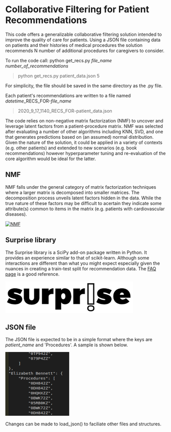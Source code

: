 # Collaborative Filtering for Patient Recommendations

This code offers a generalizable collaborative filtering solution intended to improve the quality of care for patients. Using a JSON file containing data on patients and their histories of medical procedures the solution recommends N number of additional procedures for caregivers to consider.

To run the code call: python get_recs.py *file_name* *number_of_recommendations*
> python get_recs.py patient_data.json 5

For simplicity, the file should be saved in the same directory as the .py file.

Each patient's recommendations are written to a file named *datetime*_RECS_FOR-*file_name*
> 2020_9_17_1140_RECS_FOR-patient_data.json

The code relies on non-negative matrix factorization (NMF) to uncover and leverage latent factors from a patient-procedure matrix. NMF was selected after evaluating a number of other algorithms including KNN, SVD, and one that generates predictions based on (an assumed) normal distribution. Given the nature of the solution, it could be applied in a variety of contexts (e.g. other patients) and extended to new scenarios (e.g. book recommendations) however hyperparameter tuning and re-evaluation of the core algorithm would be ideal for the latter.

## NMF
NMF falls under the general category of matrix factorization techniques where a larger matrix is decomposed into smaller matrices. The decomposition process unveils latent factors hidden in the data. While the true nature of these factors may be difficult to acertain they indicate some attribute(s) common to items in the matrix (e.g. patients with cardiovascular diseases).

<a title="Qwertyus / CC BY-SA (https://creativecommons.org/licenses/by-sa/3.0)" href="https://commons.wikimedia.org/wiki/File:NMF.png"><img width="512" alt="NMF" src="https://upload.wikimedia.org/wikipedia/commons/f/f9/NMF.png"></a>

## Surprise library
The Surprise library is a SciPy add-on package written in Python. It provides an experience similar to that of scikit-learn. Although some interactions are different than what you might expect especially given the nuances in creating a train-test split for recommendation data. The [FAQ page](https://surprise.readthedocs.io/en/stable/FAQ.html) is a good reference.

<img src="images/surprise_logo.png" width="400" height="100" />

## JSON file
The JSON file is expected to be in a simple format where the keys are *patient_name* and 'Procedures'. A sample is shown below.

<img src="images/json_example.png" width="200" height="200" />

Changes can be made to load_json() to faciliate other files and structures.